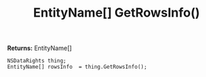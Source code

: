 ﻿---
uid: crmscript_ref_NSDataRights_GetRowsInfo
title: EntityName[] GetRowsInfo()
intellisense: NSDataRights.GetRowsInfo
keywords: NSDataRights, GetRowsInfo
so.topic: reference
---



**Returns:** EntityName[]


```crmscript
NSDataRights thing;
EntityName[] rowsInfo  = thing.GetRowsInfo();
```


